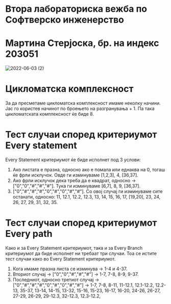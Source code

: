 # Втора лабораториска вежба по Софтверско инженерство
# Мартина Стерјоска, бр. на индекс 203051

![2022-06-03 (2)](https://user-images.githubusercontent.com/100304608/171793329-246fa4e2-36a0-4f0e-bf48-8455b1895a44.png)


# Цикломатска комплексност
За да пресметаме цикломатска комплексност имаме неколку начини. Јас го користев начинот по броењето на разгранувања + 1. Па така цикломатската комплексност ќе биде 8.

# Тест случаи според критериумот Every statement
Every Statement критериумот ќе биде исполнет под 3 услови:
1) Ако листата е празна, односно ако е помала или еднаква на 0, тогаш ќе фрли исклучок. Овде ги изминуваме [1,2,3], 4, [36,37].
2) Ако фрли исклучок дека треба да е квадрат, односно -> ["0","0","#","#","#"]. Тука ги изминуваме [6,7], 8, 9, [36,37].
3) ["0","#","#","#","0","#","0","#","#"]. Со овој случај ги изминуваме сите останати, односно: 11, 12.1, 12.2, 12.3, 13, 14, 15, 16, 17, [19,20], 23, 24, 26, 27, 29, 31, 32, 35.

# Тест случаи според критериумот Every path
Како и за Every Statement критериумот, така и за Every Branch критериумот да биде исполнет ни требаат три случаи. Тоа се истите тест случаи како во Every Statement критериумот.
1) Кога имаме празна листа се изминува -> 1-4 и 4-37.
2) Вториот случај -> ["0","0","#","#","#"] -> 1-7, 7-8, 8-9, 9-37.
3) Последниот, односно третиот случај -> ["0","#","#","#","0","#","0","#","#"] -> 1-7, 7-8, 8-11, 11-12.1, 12.1-12.2, 12.2-13, 35-37, 13-14, 14-15, 13-32, 15-16, 15-23, 16-17, 16-20, 24-26, 26-27, 27-29, 26-29, 29-12.3, 32-12.3, 12.3-12.2, 
